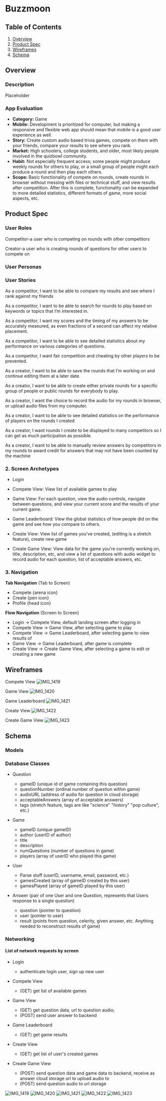 

# Buzzmoon

## Table of Contents
1. [Overview](#Overview)
1. [Product Spec](#Product-Spec)
1. [Wireframes](#Wireframes)
1. [Schema](#Schema)

## Overview
### Description
Placeholder
### App Evaluation
- **Category:** Game
- **Mobile:** Development is prioritized for computer, but making a responsive and flexible web app should mean that mobile is a good user experience as well.
- **Story:** Create custom audio based trivia games, compete on them with your friends, compare your results to see where you rank.
- **Market:** High schoolers, college students, and older, most likely people involved in the quizbowl community. 
- **Habit:** Not especially frequent access; some people might produce weekly rounds for others to play, or a small group of people might each produce a round and then play each others.
- **Scope:** Basic functionality of compete on rounds, create rounds in browser without messing with files or technical stuff, and view results after competition. After this is complete, functionality can be expanded to more detailed statistics, different formats of game, more social aspects, etc. 

## Product Spec

### User Roles

Competitor-a user who is competing on rounds with other competitors

Creator-a user who is creating rounds of questions for other users to compete on

### User Personas


### User Stories

As a competitor, I want to be able to compare my results and see where I rank against my friends

As a competitor, I want to be able to search for rounds to play based on keywords or topics that I’m interested in.

As a competitor, I want my scores and the timing of my answers to be accurately measured, as even fractions of a second can affect my relative placement.

As a competitor, I want to be able to see detailed statistics about my performance on various categories of questions. 

As a competitor, I want fair competition and cheating by other players to be prevented.

As a creator, I want to be able to save the rounds that I’m working on and continue editing them at a later date.

As a creator, I want to be able to create either private rounds for a specific group of people or public rounds for everybody to play. 

As a creator, I want the choice to record the audio for my rounds in browser, or upload audio files from my computer. 

As a creator, I want to be able to see detailed statistics on the performance of players on the rounds I created

As a creator, I want rounds I create to be displayed to many competitors so I can get as much participation as possible. 

As a creator, I want to be able to manually review answers by competitors in my rounds to award credit for answers that may not have been counted by the machine

### 2. Screen Archetypes

* Login
* Compete View: View list of available games to play
* Game View: For each question, view the audio controls, navigate between questions, and view your current score and the results of your current game.
* Game Leaderboard: View the global statistics of how people did on the game and see how you compare to others. 

* Create View: View list of games you've created, (editing is a stretch feature), create new game
* Create Game View: View data for the game you're currently working on, title, description, etc, and view a list of questions with audio widget to record audio for each question, list of acceptable answers, etc.


### 3. Navigation

**Tab Navigation** (Tab to Screen)

* Compete {arena icon}
* Create  {pen icon}
* Profile {head icon}

**Flow Navigation** (Screen to Screen)

* Login -> Compete View, default landing screen after logging in
* Compete View -> Game View, after selecting game to play
* Compete View -> Game Leaderboard, after selecting game to view results of
* Game View -> Game Leaderboard, after game is complete
* Create View -> Create Game View, after selecting a game to edit or creating a new game



## Wireframes

Compete View
![IMG_1419](https://user-images.githubusercontent.com/107445434/176535702-831660f5-34da-43cb-bce7-97af555acc5d.jpg)

Game View
![IMG_1420](https://user-images.githubusercontent.com/107445434/176535709-9ab14b58-6ef6-49a7-8c49-489e9bbf62e5.jpg)

Game Leaderboard
![IMG_1421](https://user-images.githubusercontent.com/107445434/176535715-cec2dbed-ad63-4cc3-83ea-4dbb1bb412f6.jpg)

Create View
![IMG_1422](https://user-images.githubusercontent.com/107445434/176535716-9766b402-7d7d-4d38-9e8d-ecfa94a8a585.jpg)

Create Game View
![IMG_1423](https://user-images.githubusercontent.com/107445434/176535720-2b401793-f1dc-4531-ad2e-b0f1fbb15316.jpg)



## Schema 
### Models
### Database Classes
- Question
   - gameID (unique id of game containing this question)
   - questionNumber (ordinal number of question within game)
   - audioURL (address of audio for question in cloud storage)
   - acceptableAnswers (array of acceptable answers)
   - tags (stretch feature, tags are like "science" "history" "pop culture", etc.)

- Game
   - gameID (unique gameID)
   - author (userID of author)
   - title
   - description
   - numQuestions (number of questions in game)
   - players (array of userID who played this game)

- User
   - Parse stuff (userID, username, email, password, etc.)
   - gamesCreated (array of gameID created by this user)
   - gamesPlayed (array of gameID played by this user)

- Answer (pair of one User and one Question, represents that Users response to a single question)
   - question (pointer to question)
   - user (pointer to user)
   - result (points from question, celerity, given answer, etc. Anything needed to reconstruct results of game) 


   
### Networking
#### List of network requests by screen

- Login
  - authenticate login user, sign up new user
  
- Compete View
  - (GET) get list of available games
- Game View
  - (GET) get question data, url to question audio;
  - (POST) send user answer to backend
- Game Leaderboard 
  - (GET) get game results
- Create View
  - (GET) get list of user's created games
- Create Game View
  - (POST) send question data and game data to backend, receive as answer cloud storage url to upload audio to
  - (POST) send question audio to url storage
   

![IMG_1419](https://user-images.githubusercontent.com/107445434/176535702-831660f5-34da-43cb-bce7-97af555acc5d.jpg)
![IMG_1420](https://user-images.githubusercontent.com/107445434/176535709-9ab14b58-6ef6-49a7-8c49-489e9bbf62e5.jpg)
![IMG_1421](https://user-images.githubusercontent.com/107445434/176535715-cec2dbed-ad63-4cc3-83ea-4dbb1bb412f6.jpg)
![IMG_1422](https://user-images.githubusercontent.com/107445434/176535716-9766b402-7d7d-4d38-9e8d-ecfa94a8a585.jpg)
![IMG_1423](https://user-images.githubusercontent.com/107445434/176535720-2b401793-f1dc-4531-ad2e-b0f1fbb15316.jpg)
